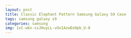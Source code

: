 ```yaml
---
layout: post
title: Classic Elephant Pattern Samsung Galaxy S9 Case
tags: samsung galaxy s9
categories: samsung
img: 1vC-w6x-ssJHuyLL-vUxIAzwDzHpb_U-8
---
```

